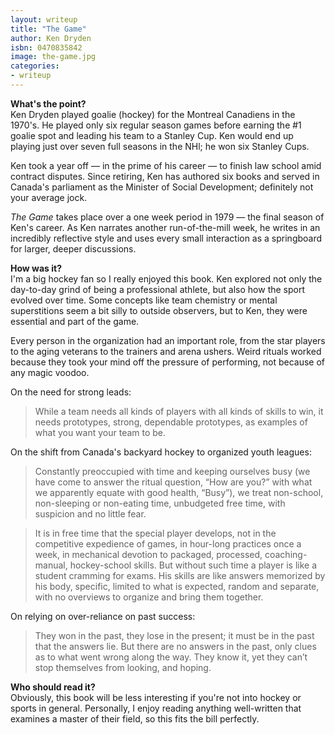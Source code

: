 ```yaml
---
layout: writeup
title: "The Game"
author: Ken Dryden
isbn: 0470835842
image: the-game.jpg
categories:
- writeup
---
```


**What's the point?**  
Ken Dryden played goalie (hockey) for the Montreal Canadiens in the 1970's. He played only
six regular season games before earning the #1 goalie spot and leading his team to a
Stanley Cup. Ken would end up playing just over seven full seasons in the NHl; he won
six Stanley Cups. 

Ken took a year off &mdash; in the prime of his career &mdash; to finish law school amid
contract disputes. Since retiring, Ken has authored six books and served in Canada's 
parliament as the Minister of Social Development; definitely not your average jock.

*The Game* takes place over a one week period in 1979 &mdash; the final season of Ken's career.
As Ken narrates another run-of-the-mill week, he writes in an incredibly reflective style
and uses every small interaction as a springboard for larger, deeper discussions.

**How was it?**  
I'm a big hockey fan so I really enjoyed this book. Ken explored not only the day-to-day
grind of being a professional athlete, but also how the sport evolved over time. Some
concepts like team chemistry or mental superstitions seem a bit silly to outside 
observers, but to Ken, they were essential and part of the game. 

Every person in the organization had an important role, from the star players to the aging 
veterans to the trainers and arena ushers. Weird rituals worked because they took 
your mind off the pressure of performing, not because of any magic voodoo.

On the need for strong leads:

> While a team needs all kinds of players with all kinds of skills to win, it needs prototypes, strong, dependable prototypes, as examples of what you want your team to be.

On the shift from Canada's backyard hockey to organized youth leagues:

> Constantly preoccupied with time and keeping ourselves busy (we have come to answer the ritual question, “How are you?” with what we apparently equate with good health, “Busy”), we treat non-school, non-sleeping or non-eating time, unbudgeted free time, with suspicion and no little fear.    

> It is in free time that the special player develops, not in the competitive expedience of games, in hour-long practices once a week, in mechanical devotion to packaged, processed, coaching-manual, hockey-school skills. But without such time a player is like a student cramming for exams. His skills are like answers memorized by his body, specific, limited to what is expected, random and separate, with no overviews to organize and bring them together.

On relying on over-reliance on past success:

> They won in the past, they lose in the present; it must be in the past that the answers lie. But there are no answers in the past, only clues as to what went wrong along the way. They know it, yet they can’t stop themselves from looking, and hoping.

**Who should read it?**  
Obviously, this book will be less interesting if you're not into hockey or sports in general.
Personally, I enjoy reading anything well-written that examines a master of their field,
so this fits the bill perfectly.

[plsa]: http://en.wikipedia.org/wiki/Prize-Linked_Savings_Account

